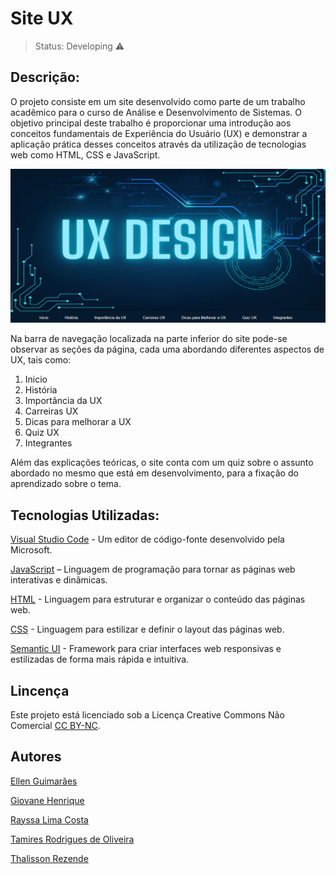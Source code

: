 # Site UX 

> Status: Developing ⚠️

## Descrição:
O projeto consiste em um site desenvolvido como parte de um trabalho acadêmico para o curso de Análise e Desenvolvimento de Sistemas. O objetivo principal deste trabalho é proporcionar uma introdução aos conceitos fundamentais de Experiência do Usuário (UX) e demonstrar a aplicação prática desses conceitos através da utilização de tecnologias web como HTML, CSS e JavaScript.

![Site UX]( images/pagina_inicial.png)

Na barra de navegação localizada na parte inferior do site pode-se observar as seções da página, cada uma abordando diferentes aspectos de UX, tais como:
1. Inicio
2. História
3. Importância da UX
4. Carreiras UX
5. Dicas para melhorar a UX
6. Quiz UX 
7. Integrantes

Além das explicações teóricas, o site conta com um quiz sobre o assunto abordado no mesmo que está em desenvolvimento, para a fixação do aprendizado sobre o tema.

## Tecnologias Utilizadas:

[Visual Studio Code](https://code.visualstudio.com)  - Um editor de código-fonte desenvolvido pela Microsoft.

[JavaScript](https://developer.mozilla.org/en-US/docs/Web/JavaScript) – Linguagem de programação para tornar as páginas web interativas e dinâmicas.

[HTML](https://developer.mozilla.org/en-US/docs/Web/HTML) - Linguagem para estruturar e organizar o conteúdo das páginas web.

[CSS]( https://developer.mozilla.org/en-US/docs/Web/CSS) - Linguagem para estilizar e definir o layout das páginas web.

[Semantic UI]( https://semantic-ui.com) - Framework para criar interfaces web responsivas e estilizadas de forma mais rápida e intuitiva.

## Lincença

Este projeto está licenciado sob a Licença Creative Commons Não Comercial [CC BY-NC](https://creativecommons.org/licenses/by-nc/4.0/legalcode).

## Autores

[Ellen Guimarães](https://github.com/EllenGui)

[Giovane Henrique](https://github.com/GiovaneAlves)

[Rayssa Lima Costa](https://github.com/Rayssa046)

[Tamires Rodrigues de Oliveira](https://github.com/Tamires95378)

[Thalisson Rezende](https://github.com/Thalissonrezende)



